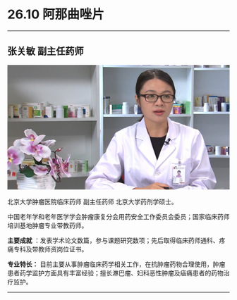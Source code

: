 # 26.10 阿那曲唑片

---

## 张关敏 副主任药师

 ![1684729456031](image/c26_010/1684729456031.png)

北京大学肿瘤医院临床药师 副主任药师 北京大学药剂学硕士。

中国老年学和老年医学学会肿瘤康复分会用药安全工作委员会委员；国家临床药师培训基地肿瘤专业带教药师。

**主要成就** ：发表学术论文数篇，参与课题研究数项；先后取得临床药师通科、疼痛专科及带教师资岗位证书。

**专业特长：** 目前主要从事肿瘤临床药学相关工作，在抗肿瘤药物合理使用，肿瘤患者药学监护方面具有丰富经验；擅长淋巴瘤、妇科恶性肿瘤及癌痛患者的药物治疗监护。

---
